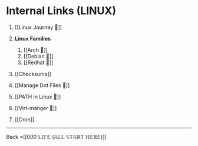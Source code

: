 # Internal Links (LINUX)

1. [[Linux Journey 🔗]]
2. **Linux Families** 

	1. [[Arch 🔗]]
	2. [[Debian 🔗]]
	3. [[Redhat 🔗]]

3. [[Checksums]]
4. [[Manage Dot Files 🔗]]
5. [[PATH in Linux 🔗]]
6. [[Virt-manger 🔗]]
8. [[Cron]] 



-------------------------

Back =[[000 𝕃𝕀𝔽𝔼 (𝔸𝕃𝕃 𝕊𝕋𝔸ℝ𝕋 ℍ𝔼ℝ𝔼)]]
